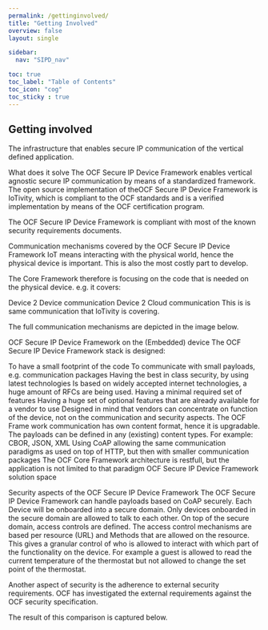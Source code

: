 ```yaml
---
permalink: /gettinginvolved/
title: "Getting Involved"
overview: false
layout: single

sidebar:
  nav: "SIPD_nav"

toc: true
toc_label: "Table of Contents"
toc_icon: "cog"
toc_sticky : true
---
```


## Getting involved

The infrastructure that enables secure IP communication of the vertical defined application.

What does it solve
The OCF Secure IP Device Framework enables vertical agnostic secure IP communication by means of a standardized framework. The open source implementation of theOCF Secure IP Device Framework is IoTivity, which is compliant to the OCF standards and is a verified implementation by means of the OCF certification program.

The OCF Secure IP Device Framework is compliant with most of the known security requirements documents.

Communication mechanisms covered by the OCF Secure IP Device Framework
IoT means interacting with the physical world, hence the physical device is important. This is also the most costly part to develop.

The Core Framework therefore is focusing on the code that is needed on the physical device. e.g. it covers:

Device 2 Device communication
Device 2 Cloud communication
This is is same communication that IoTivity is covering.

The full communication mechanisms are depicted in the image below.



OCF Secure IP Device Framework on the (Embedded) device
The OCF Secure IP Device Framework stack is designed:

To have a small footprint of the code
To communicate with small payloads, e.g. communication packages
Having the best in class security, by using latest technologies
Is based on widely accepted internet technologies, a huge amount of RFCs are being used.
Having a minimal required set of features
Having a huge set of optional features that are already available for a vendor to use
Designed in mind that vendors can concentrate on function of the device, not on the communication and security aspects.
The OCF Frame work communication has own content format, hence it is upgradable.
The payloads can be defined in any (existing) content types.
For example: CBOR, JSON, XML
Using CoAP allowing the same communication paradigms as used on top of HTTP, but then with smaller communication packages
The OCF Core Framework architecture is restfull, but the application is not limited to that paradigm
OCF Secure IP Device Framework solution space


Security aspects of the OCF Secure IP Device Framework
The OCF Secure IP Device Framework can handle payloads based on CoAP securely. Each Device will be onboarded into a secure domain. Only devices onboarded in the secure domain are allowed to talk to each other. On top of the secure domain, access controls are defined. The access control mechanisms are based per resource (URL) and Methods that are allowed on the resource. This gives a granular control of who is allowed to interact with which part of the functionality on the device. For example a guest is allowed to read the current temperature of the thermostat but not allowed to change the set point of the thermostat.

Another aspect of security is the adherence to external security requirements. OCF has investigated the external requirements against the OCF security specification.

The result of this comparison is captured below.